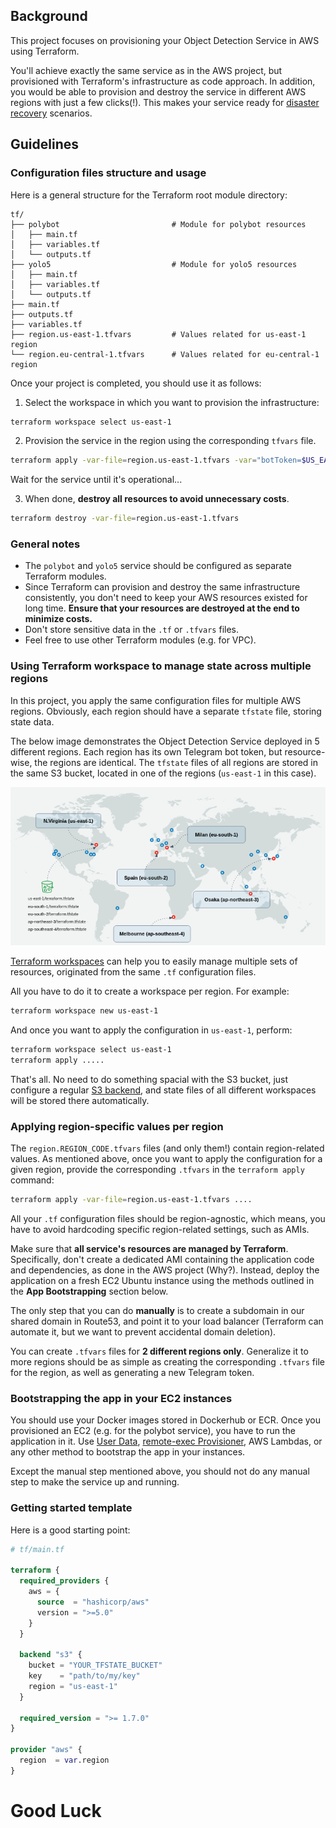 ## Background 

This project focuses on provisioning your Object Detection Service in AWS using Terraform. 

You'll achieve exactly the same service as in the AWS project, but provisioned with Terraform's infrastructure as code approach.
In addition, you would be able to provision and destroy the service in different AWS regions with just a few clicks(!). This makes your service ready for [disaster recovery](https://cloud.google.com/learn/what-is-disaster-recovery) scenarios. 

## Guidelines

### Configuration files structure and usage

Here is a general structure for the Terraform root module directory:

```text
tf/
├── polybot                         # Module for polybot resources
│   ├── main.tf
│   ├── variables.tf
│   └── outputs.tf
├── yolo5                           # Module for yolo5 resources
│   ├── main.tf
│   ├── variables.tf
│   └── outputs.tf
├── main.tf
├── outputs.tf
├── variables.tf
├── region.us-east-1.tfvars         # Values related for us-east-1 region
└── region.eu-central-1.tfvars      # Values related for eu-central-1 region
```

Once your project is completed, you should use it as follows:

1. Select the workspace in which you want to provision the infrastructure:

```bash
terraform workspace select us-east-1
```

2. Provision the service in the region using the corresponding `tfvars` file.

```bash
terraform apply -var-file=region.us-east-1.tfvars -var="botToken=$US_EAST_1_TOKEN_VALUE"
```

Wait for the service until it's operational...

3. When done, **destroy all resources to avoid unnecessary costs**.

```bash
terraform destroy -var-file=region.us-east-1.tfvars
```

### General notes

- The `polybot` and `yolo5` service should be configured as separate Terraform modules. 
- Since Terraform can provision and destroy the same infrastructure consistently, you don't need to keep your AWS resources existed for long time. **Ensure that your resources are destroyed at the end to minimize costs.**
- Don't store sensitive data in the `.tf` or `.tfvars` files.
- Feel free to use other Terraform modules (e.g. for VPC).

### Using Terraform workspace to manage state across multiple regions 

In this project, you apply the same configuration files for multiple AWS regions. 
Obviously, each region should have a separate `tfstate` file, storing state data.

The below image demonstrates the Object Detection Service deployed in 5 different regions.
Each region has its own Telegram bot token, but resource-wise, the regions are identical.
The `tfstate` files of all regions are stored in the same S3 bucket, located in one of the regions (`us-east-1` in this case). 

![.guides/img/regions](./regions.png)


[Terraform workspaces](https://developer.hashicorp.com/terraform/cli/workspaces) can help you to easily manage multiple sets of resources, originated from the same `.tf` configuration files.

All you have to do it to create a workspace per region. For example: 

```bash
terraform workspace new us-east-1
```

And once you want to apply the configuration in `us-east-1`, perform:

```bash
terraform workspace select us-east-1
terraform apply .....
```

That's all. No need to do something spacial with the S3 bucket, just configure a regular [S3 backend](https://developer.hashicorp.com/terraform/language/settings/backends/s3), and state files of all different workspaces will be stored there automatically. 


### Applying region-specific values per region 

The `region.REGION_CODE.tfvars` files (and only them!) contain region-related values.
As mentioned above, once you want to apply the configuration for a given region, provide the corresponding `.tfvars` in the `terraform apply` command:

```bash
terraform apply -var-file=region.us-east-1.tfvars .... 
```

All your `.tf` configuration files should be region-agnostic, which means, you have to avoid hardcoding specific region-related settings, such as AMIs.

Make sure that **all service's resources are managed by Terraform**. Specifically, don't create a dedicated AMI containing the application code and dependencies, as done in the AWS project (Why?).
Instead, deploy the application on a fresh EC2 Ubuntu instance using the methods outlined in the **App Bootstrapping** section below.

The only step that you can do **manually** is to create a subdomain in our shared domain in Route53, and point it to your load balancer (Terraform can automate it, but we want to prevent accidental domain deletion).

You can create `.tfvars` files for **2 different regions only**.
Generalize it to more regions should be as simple as creating the corresponding `.tfvars` file for the region, as well as generating a new Telegram token. 

### Bootstrapping the app in your EC2 instances

You should use your Docker images stored in Dockerhub or ECR.
Once you provisioned an EC2 (e.g. for the polybot service), you have to run the application in it. 
Use [User Data](https://registry.terraform.io/providers/hashicorp/aws/latest/docs/resources/instance#user_data), [remote-exec Provisioner](https://developer.hashicorp.com/terraform/language/resources/provisioners/remote-exec), AWS Lambdas, or any other method to bootstrap the app in your instances.

Except the manual step mentioned above, you should not do any manual step to make the service up and running. 

### Getting started template

Here is a good starting point:

```terraform
# tf/main.tf

terraform {
  required_providers {
    aws = {
      source  = "hashicorp/aws"
      version = ">=5.0"
    }
  }
  
  backend "s3" {
    bucket = "YOUR_TFSTATE_BUCKET"
    key    = "path/to/my/key"
    region = "us-east-1"
  }

  required_version = ">= 1.7.0"
}

provider "aws" {
  region  = var.region
}
```

# Good Luck
